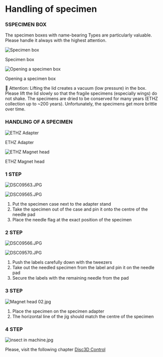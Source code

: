 # Handling of specimen

### 5SPECIMEN BOX

The specimen boxes with name-bearing Types are particularly valuable. Please handle it always with the highest attention.

![Specimen box](img/box_full.jpg)

Specimen box

![Opening a specimen box](img/DSC09559.jpg)

Opening a specimen box

<aside>
📌 Attention: Lifting the lid creates a vacuum (low pressure) in the box. Please lift the lid slowly so that the fragile specimens (especially wings) do not shake. The specimens are dried to be conserved for many years (ETHZ collection up to ~200 years). Unfortunately, the specimens get more brittle over time.

</aside>

### HANDLING OF A SPECIMEN

![ETHZ Adapter](img/Specimen_Stand.jpg)

ETHZ Adapter

![ETHZ Magnet head](img/Magnet_head_BIG.jpg)

ETHZ Magnet head

### 1 STEP

![DSC09563.JPG](img/DSC09563.jpg)

![DSC09565.JPG](img/DSC09565.jpg)

1. Put the specimen case next to the adapter stand
2. Take the specimen out of the case and pin it onto the centre of the needle pad
3. Place the needle flag at the exact position of the specimen

### 2 STEP

![DSC09566.JPG](img/DSC09566.jpg)

![DSC09570.JPG](img/DSC09570.jpg)

1. Push the labels carefully down with the tweezers
2. Take out the needled specimen from the label and pin it on the needle pad
3. Secure the labels with the remaining needle from the pad

### 3 STEP

![Magnet head 02.jpg](img/Magnet_head_02.jpg)

1. Place the specimen on the specimen adapter
2. The horizontal line of the jig should match the centre of the specimen

### 4 STEP

![insect in machine.jpg](img/insect_in_machine.jpg)

Please, visit the following chapter [Disc3D Control](https://www.notion.so/Disc3D-00060677c44241f595e987672b3faca2?pvs=21)